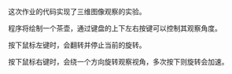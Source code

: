 这次作业的代码实现了三维图像观察的实验。

程序将绘制一个茶壶，通过键盘的上下左右按键可以控制其观察角度。

按下鼠标左键时，会翻转并停止当前的旋转。

按下鼠标右键时，会绕一个方向旋转观察视角，多次按下则旋转会加速。

